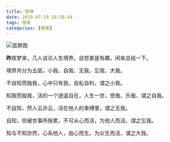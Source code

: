 ```yaml
---
title: 梦禅
date: 2020-07-19 16:58:44
tags: 随笔
categories: [随笔]
---
```


![首屏图](https://s1.ax1x.com/2020/07/18/UcUf1g.jpg)

<!-- more -->

**昨**夜梦来，几人谈论人生境界。自觉甚是有趣，闲来总结一下。

境界共分为五层，小我、自我、无我、忘我、大我。

不自知而独我，心中只有我，自私自利，谓之小我。

知我而独我，活的一个逍遥自在，人生一世，悠哉，乐哉，谓之自我。

不自知，然人云亦云，活在他人的束缚里，谓之无我。

自知，但被世事所拖累，不可从心而活，为他人而活，谓之忘我。

知与不知亦然，心系他人，由心而生。为众生而活，谓之大我。
